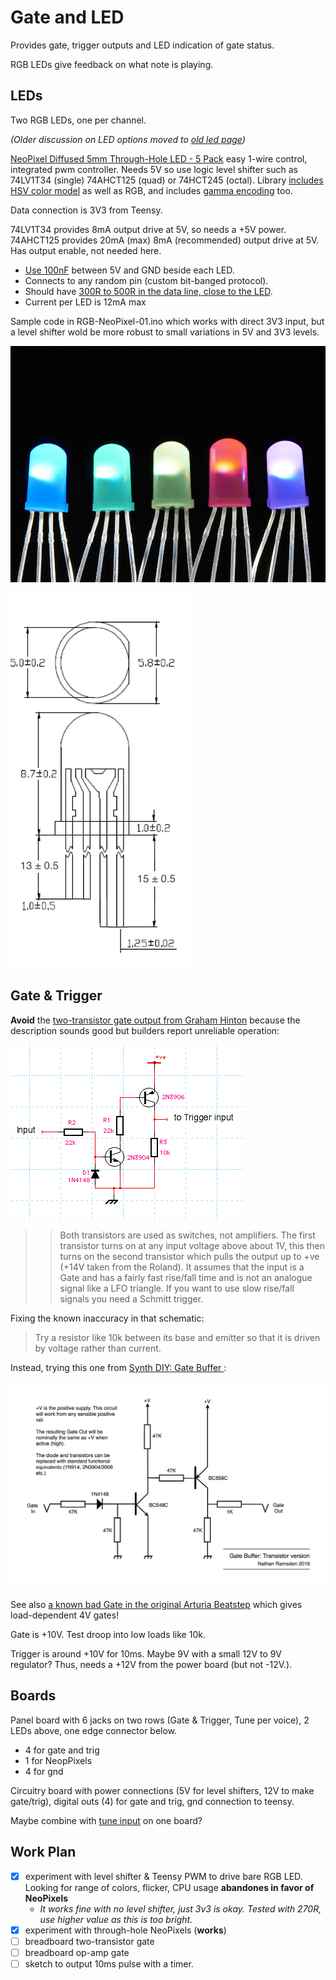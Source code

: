 # Gate and LED

Provides gate, trigger outputs and LED indication of gate status.

RGB LEDs give feedback on what note is playing.

## LEDs

Two RGB LEDs, one per channel.

_(Older discussion on LED options moved to [old led page](./old-led.md))_

[NeoPixel Diffused 5mm Through-Hole LED - 5 Pack](https://www.adafruit.com/product/1938) easy 1-wire control, integrated pwm controller. Needs 5V so use logic level shifter such as 74LV1T34 (single) 74AHCT125 (quad) or 74HCT245 (octal). Library [includes HSV color model](https://learn.adafruit.com/adafruit-neopixel-uberguide?view=all#hsv-hue-saturation-value-colors-dot-dot-dot-3024464) as well as RGB, and includes [gamma encoding](https://learn.adafruit.com/adafruit-neopixel-uberguide?view=all#dot-dot-dot-and-gamma-correction-3024505) too.

Data connection is 3V3 from Teensy.

74LV1T34 provides 8mA output drive at 5V, so needs a +5V power.
74AHCT125 provides 20mA (max) 8mA (recommended) output drive at 5V. Has output enable, not needed here.

- [Use 100nF](https://learn.adafruit.com/adafruit-neopixel-uberguide?view=all#discrete-neopixel-products-2894456) between 5V and GND beside each LED.
- Connects to any random pin (custom bit-banged protocol). 
- Should have [300R to 500R in the data line, close to the LED](https://learn.adafruit.com/adafruit-neopixel-uberguide/best-practices).
- Current per LED is 12mA max

Sample code in RGB-NeoPixel-01.ino which works with direct 3V3 input, but a level shifter wold be more robust to small variations in 5V and 3V3 levels.

![5mm through-hole neopixel](./img/1938-01.jpg)

![dimensions](./img/neopixel-rgb5mm.jpg)

## Gate & Trigger

**Avoid** the  [two-transistor gate output from Graham Hinton](https://modwiggler.com/forum/viewtopic.php?p=2720659&sid=8184a7a1e66cf2090d4727f4a460bd16#p2720659) because the description sounds good but builders report unreliable operation:

![gate](./img/Hinton_2955_14vgate_1.png)

>> Both transistors are used as switches, not amplifiers. The first transistor turns on at any input voltage above about 1V, this then turns on the second transistor which pulls the output up to +ve (+14V taken from the Roland). It assumes that the input is a Gate and has a fairly fast rise/fall time and is not an analogue signal like a LFO triangle. If you want to use slow rise/fall signals you need a Schmitt trigger.

Fixing the known inaccuracy in that schematic:

> Try a resistor like 10k between its base and emitter so that it is driven by voltage rather than current.

Instead, trying this one from [Synth DIY: Gate Buffer ](https://synthnerd.wordpress.com/2016/03/17/synth-diy-gate-buffer/):

![gate2](./img/ramsden-gate-buffer.jpg)

See also [a known bad Gate in the original Arturia Beatstep](https://synthnerd.wordpress.com/arturia-beatstep/) which gives load-dependent 4V gates!

Gate is +10V. Test droop into low loads like 10k.

Trigger is around +10V for 10ms. Maybe 9V with a small 12V to 9V regulator? Thus, needs a +12V from the power board (but not -12V.).

## Boards

Panel board with 6 jacks on two rows (Gate & Trigger, Tune per voice), 2 LEDs above, one edge connector below.

- 4 for gate and trig
- 1 for NeopPixels
- 4 for gnd

Circuitry board with power connections (5V for level shifters, 12V to make gate/trig),
digital outs (4) for gate and trig,
gnd connection to teensy.

Maybe combine with [tune input](./calibration.md) on one board?

## Work Plan

- [x] experiment with level shifter & Teensy PWM to drive bare RGB LED. Looking for range of colors, flicker, CPU usage **abandones in favor of NeoPixels**
  - _It works fine with no level shifter, just 3v3 is okay. Tested with 270R, use higher value as this is too bright._
- [x] experiment with through-hole NeoPixels (**works**)
- [ ] breadboard two-transistor gate
- [ ] breadboard op-amp gate
- [ ] sketch to output 10ms pulse with a timer.
